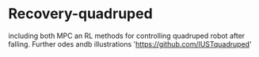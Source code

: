 # Recovery-quadruped
including both MPC an RL methods for controlling quadruped robot after falling.
Further odes andb illustrations 'https://github.com/IUSTquadruped'
